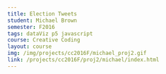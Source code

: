 ```yaml
---
title: Election Tweets
student: Michael Brown
semester: F2016
tags: dataViz p5 javascript
course: Creative Coding
layout: course
img: /img/projects/cc2016F/michael_proj2.gif
link: /projects/cc2016F/proj2/michael/index.html
---
```

